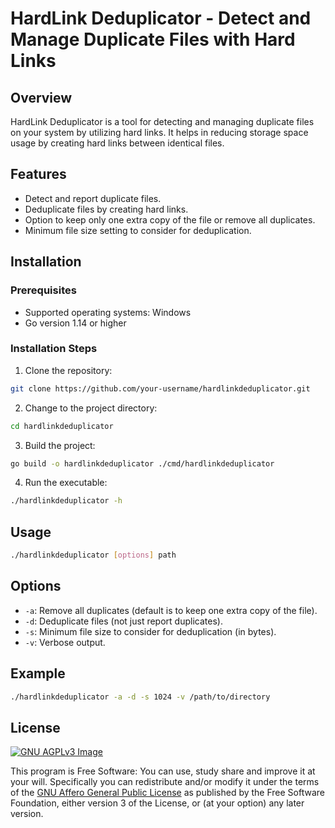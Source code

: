 # HardLink Deduplicator - Detect and Manage Duplicate Files with Hard Links

## Overview

HardLink Deduplicator is a tool for detecting and managing duplicate files on your system by utilizing hard links. It helps in reducing storage space usage by creating hard links between identical files.

## Features

- Detect and report duplicate files.
- Deduplicate files by creating hard links.
- Option to keep only one extra copy of the file or remove all duplicates.
- Minimum file size setting to consider for deduplication.

## Installation

### Prerequisites

- Supported operating systems: Windows
- Go version 1.14 or higher

### Installation Steps

1. Clone the repository:

```bash
git clone https://github.com/your-username/hardlinkdeduplicator.git
```

2. Change to the project directory:

```bash
cd hardlinkdeduplicator
```

3. Build the project:

```bash
go build -o hardlinkdeduplicator ./cmd/hardlinkdeduplicator
```

4. Run the executable:

```bash
./hardlinkdeduplicator -h
```

## Usage

```bash
./hardlinkdeduplicator [options] path
```

## Options

* `-a`: Remove all duplicates (default is to keep one extra copy of the file).
* `-d`: Deduplicate files (not just report duplicates).
* `-s`: Minimum file size to consider for deduplication (in bytes).
* `-v`: Verbose output.

## Example

```bash
./hardlinkdeduplicator -a -d -s 1024 -v /path/to/directory
```

## License
[![GNU AGPLv3 Image](https://www.gnu.org/graphics/agplv3-155x51.png)](https://www.gnu.org/licenses/agpl-3.0.html)  

This program is Free Software: You can use, study share and improve it at your
will. Specifically you can redistribute and/or modify it under the terms of the
[GNU Affero General Public License](https://www.gnu.org/licenses/agpl-3.0.html) as
published by the Free Software Foundation, either version 3 of the License, or
(at your option) any later version.
